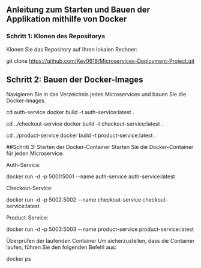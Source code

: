 ## Anleitung zum Starten und Bauen der Applikation mithilfe von Docker

### Schritt 1: Klonen des Repositorys

Klonen Sie das Repository auf Ihren lokalen Rechner:

git clone https://github.com/Kev0618/Microservices-Deployment-Project.git

## Schritt 2: Bauen der Docker-Images

Navigieren Sie in das Verzeichnis jedes Microservices und bauen Sie die Docker-Images.

cd auth-service
docker build -t auth-service:latest .

cd ../checkout-service
docker build -t checkout-service:latest .

cd ../product-service
docker build -t product-service:latest .

##Schritt 3: Starten der Docker-Container
Starten Sie die Docker-Container für jeden Microservice.

Auth-Service:

docker run -d -p 5001:5001 --name auth-service auth-service:latest

Checkout-Service:

docker run -d -p 5002:5002 --name checkout-service checkout-service:latest

Product-Service:

docker run -d -p 5003:5003 --name product-service product-service:latest


Überprüfen der laufenden Container
Um sicherzustellen, dass die Container laufen, führen Sie den folgenden Befehl aus:

docker ps

